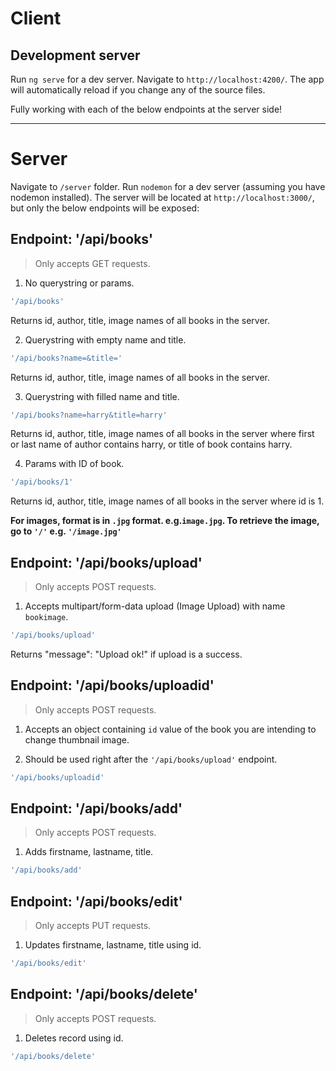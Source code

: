 # Client

## Development server

Run `ng serve` for a dev server. Navigate to `http://localhost:4200/`. The app will automatically reload if you change any of the source files.

Fully working with each of the below endpoints at the server side!

---

# Server

Navigate to `/server` folder. Run `nodemon` for a dev server (assuming you have nodemon installed). The server will be located at `http://localhost:3000/`, but only the below endpoints will be exposed:

## Endpoint: '/api/books'
> Only accepts GET requests.

1. No querystring or params.

```Bash
'/api/books'
```
Returns id, author, title, image names of all books in the server.

2. Querystring with empty name and title.

```Bash
'/api/books?name=&title='
```
Returns id, author, title, image names of all books in the server.

3. Querystring with filled name and title.

```Bash
'/api/books?name=harry&title=harry'
```
Returns id, author, title, image names of all books in the server where first or last name of author contains harry, or title of book contains harry.

4. Params with ID of book.

```Bash
'/api/books/1'
```
Returns id, author, title, image names of all books in the server where id is 1.

**For images, format is in `.jpg` format. e.g.`image.jpg`. To retrieve the image, go to `'/'` e.g. `'/image.jpg'`**

## Endpoint: '/api/books/upload'
> Only accepts POST requests.

1. Accepts multipart/form-data upload (Image Upload) with name `bookimage`.

```Bash
'/api/books/upload'
```
Returns "message": "Upload ok!" if upload is a success.

## Endpoint: '/api/books/uploadid'
> Only accepts POST requests.

1. Accepts an object containing `id` value of the book you are intending to change thumbnail image.

2. Should be used right after the `'/api/books/upload'` endpoint.

```Bash
'/api/books/uploadid'
```

## Endpoint: '/api/books/add'
> Only accepts POST requests.

1. Adds firstname, lastname, title.

```Bash
'/api/books/add'
```

## Endpoint: '/api/books/edit'
> Only accepts PUT requests.

1. Updates firstname, lastname, title using id.

```Bash
'/api/books/edit'
```

## Endpoint: '/api/books/delete'
> Only accepts POST requests.

1. Deletes record using id.

```Bash
'/api/books/delete'
```